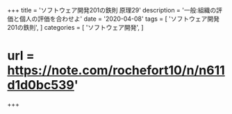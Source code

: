 +++
title = 'ソフトウェア開発201の鉄則 原理29'
description = '一般:組織の評価と個人の評価を合わせよ'
date = '2020-04-08'
tags = [
    'ソフトウェア開発 201の鉄則',
]
categories = [
    'ソフトウェア開発',
]
# url = https://note.com/rochefort10/n/n611d1d0bc539'
+++
